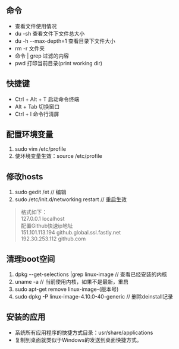
## 命令
- 查看文件使用情况
- du -sh 查看文件下文件总大小
- du -h --max-depth=1 查看目录下文件大小
- rm -r 文件夹
- 命令 | grep 过滤的内容
- pwd 打印当前目录(print working dir)

## 快捷键
- Ctrl + Alt + T  启动命令终端
- Alt + Tab   切换窗口
- Ctrl + l    命令行清屏

## 配置环境变量
1. sudo vim /etc/profile
2. 使环境变量生效：source /etc/profile

## 修改hosts
1. sudo gedit /et   // 编辑
2. sudo /etc/init.d/networking restart  // 重启生效
>格式如下：  
127.0.0.1   localhost  
配置Github快速ip地址  
151.101.113.194 github.global.ssl.fastly.net  
192.30.253.112  github.com

## 清理boot空间
1. dpkg --get-selections |grep linux-image  // 查看已经安装的内核
2. uname -a // 当前使用内核，如果不是最新，重启
3. sudo apt-get remove linux-image-(版本号)
4. sudo dpkg -P linux-image-4.10.0-40-generic   // 删除deinstall记录


## 安装的应用
- 系统所有应用程序的快捷方式目录：usr/share/applications
- 复制到桌面就类似于Windows的发送到桌面快捷方式。